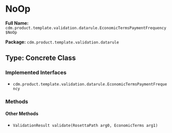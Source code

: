 # NoOp

**Full Name:** `cdm.product.template.validation.datarule.EconomicTermsPaymentFrequency$NoOp`

**Package:** `cdm.product.template.validation.datarule`

## Type: Concrete Class

### Implemented Interfaces

- `cdm.product.template.validation.datarule.EconomicTermsPaymentFrequency`

### Methods

#### Other Methods

- `ValidationResult validate(RosettaPath arg0, EconomicTerms arg1)`

